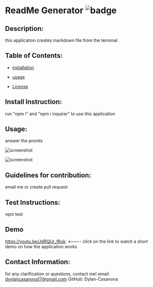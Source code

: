 # ReadMe Generator  ![badge](https://img.shields.io/badge/license-none-yellow.svg)
  ## Description:
   this application creates markdown file from the terminal

  ## Table of Contents:
  
  * [installation](#installation)
  
  * [usage](#usage)
  
  * [License](#license)

  ## Install Instruction:
  
  run "npm i" and "npm i inquirer" to use this application
  ## Usage:
  
  answer the promts

  ![screenshot](/images.ss1.png)


  ![screenshot](/images.ss2.png)
  

  ## Guidelines for contribution:
  
  email me or create pull request
  ## Test Instructions:
  
  npm test
  ## Demo
  https://youtu.be/JdRQUr_f6uk. <---- click on the link to watch a short demo on how the application works
## Contact Information:

for any clarification or questions, contact me!
email: dyylancasanova17@gmail.com
GitHub: Dylan-Casanova

